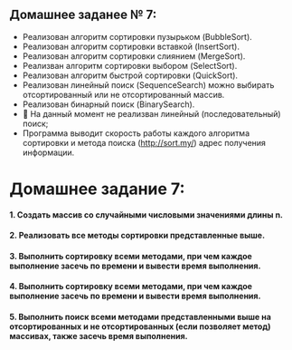 ##  Домашнее заданее № 7:

- Реализован алгоритм сортировки пузырьком (BubbleSort).
- Реализован алгоритм сортировки вставкой (InsertSort).
- Реализован алгоритм сортировки слиянием (MergeSort).
- Реализван алгоритм сортировки выбором (SelectSort).
- Реализован алгоритм быстрой сортировки (QuickSort).
- Реализован линейный поиск (SequenceSearch) можно выбирать отсортированный или не отсортированный массив.
- Реализован бинарный поиск (BinarySearch).
- 🛑 На данный момент не реализван линейный (последовательный) поиск;
- Программа выводит скорость работы каждого алгоритма сортировки и метода поиска (http://sort.my/) адрес получения информации.

# Домашнее задание 7:
#### 1. Создать массив со случайными числовыми значениями длины n.
#### 2. Реализовать все методы сортировки представленные выше.
#### 3. Выполнить сортировку всеми методами, при чем каждое выполнение засечь по времени и вывести время выполнения.
#### 4. Выполнить сортировку всеми методами, при чем каждое выполнение засечь по времени и вывести время выполнения.
#### 5. Выполнить поиск всеми методами представленными выше на отсортированных и не отсортированных (если позволяет метод) массивах, также засечь время выполнения.






